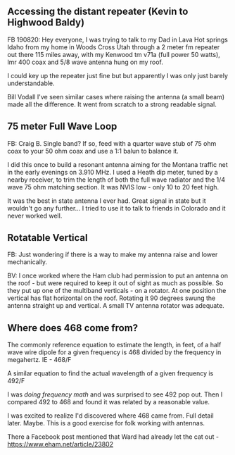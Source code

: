 ## Accessing the distant repeater (Kevin to Highwood Baldy)

FB 190820:  Hey everyone, I was trying to talk to my Dad in Lava Hot springs Idaho from my home in Woods Cross Utah through a 2 meter fm repeater out there 115 miles away, with my Kenwood tm v71a (full power 50 watts), lmr 400 coax and 5/8 wave antenna hung on my roof.

I could key up the repeater just fine but but apparently I was only just barely understandable.

Bill Vodall I've seen similar cases where raising the antenna (a small beam) made all the difference. It went from scratch to a strong readable signal.

## 75 meter Full Wave Loop

FB:  Craig B. Single band? If so, feed with a quarter wave stub of 75 ohm coax to your 50 ohm coax and use a 1:1 balun to balance it.

I did this once to build a resonant antenna aiming for the Montana traffic net in the early evenings on 3.910 MHz. I used a Heath dip meter, tuned by a nearby receiver, to trim the length of both the full wave radiator and the 1/4 wave 75 ohm matching section. It was NVIS low - only 10 to 20 feet high.

It was the best in state antenna I ever had.  Great signal in state but it wouldn't go any further...   I tried to use it to talk to friends in Colorado and it never worked well.

## Rotatable Vertical

FB:  Just wondering if there is a way to make my antenna raise and lower mechanically.

BV: I once worked where the Ham club had permission to put an antenna on the roof - but were required to keep it out of sight as much as possible. So they put up one of the multiband verticals - on a rotator. At one position the vertical has flat horizontal on the roof. Rotating it 90 degrees swung the antenna straight up and vertical. A small TV antenna rotator was adequate.

## Where does 468 come from?

The commonly reference equation to estimate the length, in feet, of a half wave wire dipole for a given frequency is 468 divided by the frequency in megahertz.  IE - 468/F

A similar equation to find the actual wavelength of a given frequency is 492/F

I was *doing frequency math* and was surprised to see 492 pop out.  Then I compared 492 to 468 and found it was related by a reasonable value.  

I was excited to realize I'd discovered where 468 came from.  Full detail later.  Maybe.  This is a good exercise for folk working with antennas.

There a Facebook post mentioned that Ward had already let the cat out - https://www.eham.net/article/23802
    
